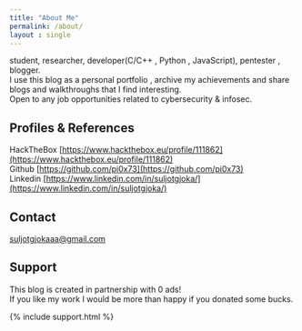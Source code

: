 ```yaml
---
title: "About Me"
permalink: /about/
layout : single
---
```


student, researcher, developer(C/C++ , Python , JavaScript), pentester , blogger.  
I use this blog as a personal portfolio , archive my achievements and share blogs and walkthroughs that I find interesting.  
Open to any job opportunities related to cybersecurity & infosec.


## Profiles & References
HackTheBox [https://www.hackthebox.eu/profile/111862](https://www.hackthebox.eu/profile/111862)  
Github [https://github.com/pi0x73](https://github.com/pi0x73)  
Linkedin [https://www.linkedin.com/in/suljotgjoka/](https://www.linkedin.com/in/suljotgjoka/)  

## Contact
[suljotgjokaaa@gmail.com](mailto:suljotgjokaaa@gmail.com)

## Support 
This blog is created in partnership with 0 ads!  
If you like my work I would be more than happy if you donated some bucks.  

{% include support.html %}


